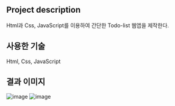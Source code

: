 Project description
----
Html과 Css, JavaScript를 이용하여 간단한 Todo-list 웹앱을 제작한다.


사용한 기술
---
Html, Css, JavaScript


결과 이미지
---
![image](https://user-images.githubusercontent.com/51940808/113503612-f20f6080-956d-11eb-9e36-e5ec7cf839b1.png)
![image](https://user-images.githubusercontent.com/51940808/113503692-5fbb8c80-956e-11eb-9159-56188410bd18.png)

